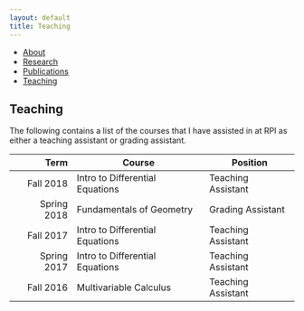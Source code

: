 ```yaml
---
layout: default
title: Teaching
---
```

<body>

<ul class="sidenav">
  <li><a href="/index.html">About</a></li>
  <li><a href="/research.html">Research</a></li>
  <li><a href="/publications.html">Publications</a></li>
  <li><a class="active" href="#teaching">Teaching</a></li>
</ul>

<div class="content">
  <h2> Teaching </h2>
  
  The following contains a list of the courses that I have assisted in at RPI as either a teaching assistant or grading assistant.
  
|        Term 	| Course                          	| Position           	|
|------------:	|---------------------------------	|--------------------	|
|   Fall 2018 	| Intro to Differential Equations 	| Teaching Assistant 	|
| Spring 2018 	| Fundamentals of Geometry        	| Grading Assistant  	|
|   Fall 2017 	| Intro to Differential Equations 	| Teaching Assistant 	|
| Spring 2017 	| Intro to Differential Equations 	| Teaching Assistant 	|
|   Fall 2016 	| Multivariable Calculus          	| Teaching Assistant 	|

</div>
</body>
